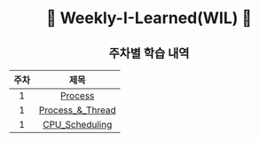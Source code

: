 <div align="center">
<h1>🍎 Weekly-I-Learned(WIL) 🍎 </h1>

## 주차별 학습 내역
|주차|제목|
|:-:|:-:|
|1|[Process]("https://github.com/JUNY0110/Weekly-I-Learned/blob/main/%EC%A4%80%EC%9A%A9/OS/Process.md")|
|1|[Process_&_Thread]("https://github.com/JUNY0110/Weekly-I-Learned/blob/main/%EC%A4%80%EC%9A%A9/OS/Process_%26_Thread.md")|
|1|[CPU_Scheduling]("https://github.com/JUNY0110/Weekly-I-Learned/blob/main/%EC%A4%80%EC%9A%A9/OS/CPU_Scheduling.md")|
